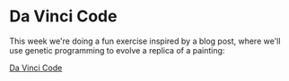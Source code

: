 # Da Vinci Code

This week we're doing a fun exercise inspired by a blog post, where we'll use
genetic programming to evolve a replica of a painting:

[Da Vinci Code](https://rogerjohansson.blog/2008/12/07/genetic-programming-evolution-of-mona-lisa/)

